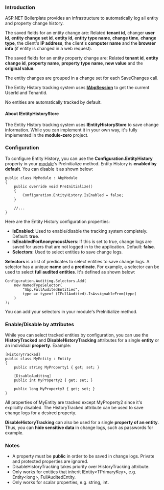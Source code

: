 ### Introduction

ASP.NET Boilerplate provides an infrastructure to automatically log all
entity and property change history.

The saved fields for an entity change are: Related **tenant id**,
changer **user id**, **entity change set id**, **entity id**,
**entity type name**, **change time**, **change type**, the client's
**IP address**, the client's **computer name** and the **browser info** (if
entity is changed in a web request).

The saved fields for an entity property change are: Related **tenant id**,
**entity change id**, **property name**, **property type name**,
**new value** and the **original value**.

The entity changes are grouped in a change set for each SaveChanges call.

The Entity History tracking system uses
[**IAbpSession**](/Pages/Documents/Abp-Session) to
get the current UserId and TenantId.

No entities are automatically tracked by default.

#### About IEntityHistoryStore

The Entity History tracking system uses **IEntityHistoryStore** to
save change information. While you can implement it in your own way,
it's fully implemented in the **module-zero** project.

### Configuration

To configure Entity History, you can use the
**Configuration.EntityHistory** property
in your [module](/Pages/Documents/Module-System)'s PreInitialize method.
Entity History is **enabled by default**.
You can disable it as shown below:

    public class MyModule : AbpModule
    {
        public override void PreInitialize()
        {
            Configuration.EntityHistory.IsEnabled = false;
        }

        //...
    }

Here are the Entity History configuration properties:

-   **IsEnabled**: Used to enable/disable the tracking system completely.
    Default: **true**.
-   **IsEnabledForAnonymousUsers**: If this is set to true, change logs
    are saved for users that are not logged in to the application.
    Default: **false**.
-   **Selectors**: Used to select entities to save change logs.

**Selectors** is a list of predicates to select entities to save
change logs. A selector has a unique **name** and a **predicate**.
For example, a selector can be used to select **full audited entities**.
It's defined as shown below:

    Configuration.Auditing.Selectors.Add(
        new NamedTypeSelector(
            "Abp.FullAuditedEntities",
            type => typeof (IFullAudited).IsAssignableFrom(type)
        )
    );

You can add your selectors in your module's PreInitialize method.

### Enable/Disable by attributes

While you can select tracked entities by configuration, you can use the
**HistoryTracked** and **DisableHistoryTracking** attributes for a single
**entity** or an individual **property**. Example:

    [HistoryTracked]
    public class MyEntity : Entity
    {
        public string MyProperty1 { get; set; }

        [DisableAuditing]
        public int MyProperty2 { get; set; }

        public long MyProperty3 { get; set; }
    }

All properties of MyEntity are tracked except MyProperty2 since it's
explicitly disabled. The HistoryTracked attribute can be used to
save change logs for a desired property.

**DisableHistoryTracking** can also be used for a single **property of an
entity**. Thus, you can **hide sensitive data** in change logs, such as
passwords for example.

### Notes

-   A property must be **public** in order to be saved in change logs.
    Private and protected properties are ignored.
-   DisableHistoryTracking takes priority over HistoryTracking attribute.
-   Only works for entities that inherit IEntity&lt;TPrimaryKey&gt;,
    e.g. Entity&lt;long&gt;, FullAuditedEntity.
-   Only works for scalar properties, e.g. string, int.
